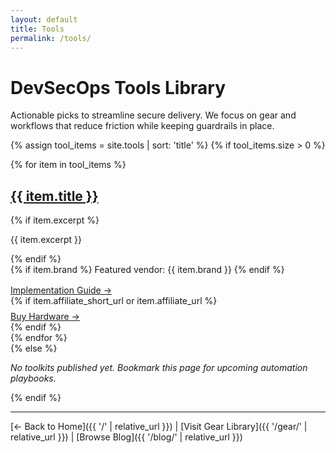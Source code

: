```yaml
---
layout: default
title: Tools
permalink: /tools/
---
```


# DevSecOps Tools Library

Actionable picks to streamline secure delivery. We focus on gear and workflows that reduce friction while keeping guardrails in place.

{% assign tool_items = site.tools | sort: 'title' %}
{% if tool_items.size > 0 %}
<section class="featured-articles">
  <div class="articles-grid">
    {% for item in tool_items %}
    <article class="article-card">
      <h2 class="article-title">
        <a href="{{ item.url | relative_url }}">{{ item.title }}</a>
      </h2>
      {% if item.excerpt %}
      <p class="article-excerpt">{{ item.excerpt }}</p>
      {% endif %}
      <div class="article-meta">
        {% if item.brand %}
        <span>Featured vendor: {{ item.brand }}</span>
        {% endif %}
      </div>
      <div style="margin-top: 1rem;">
        <a href="{{ item.url | relative_url }}" class="read-more">Implementation Guide →</a>
      </div>
      {% if item.affiliate_short_url or item.affiliate_url %}
      <div style="margin-top: 0.5rem;">
        <a href="{{ item.affiliate_short_url | default: item.affiliate_url }}" class="read-more" target="_blank" rel="nofollow sponsored noopener">Buy Hardware →</a>
      </div>
      {% endif %}
    </article>
    {% endfor %}
  </div>
</section>
{% else %}
<p><em>No toolkits published yet. Bookmark this page for upcoming automation playbooks.</em></p>
{% endif %}

---

[← Back to Home]({{ '/' | relative_url }}) | [Visit Gear Library]({{ '/gear/' | relative_url }}) | [Browse Blog]({{ '/blog/' | relative_url }})
